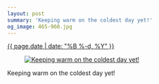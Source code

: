 ```yaml
---
layout: post
summary: 'Keeping warm on the coldest day yet!'
og_image: 465-960.jpg
---
```


<div class="post">
 <time>
  <a href="/465">
   {{ page.date | date: "%B %-d, %Y" }}
  </a>
 </time>
 <a href="/465">
  <figure data-taken="2/13/2016">
   <img alt="Keeping warm on the coldest day yet!" sizes="(min-width: 700px) 50vw, calc(100vw - 2rem)" src="{{ site.assets_url }}/465-480.jpg" srcset="{{ site.assets_url }}/465-960.jpg 960w, {{ site.assets_url }}/465-720.jpg 720w, {{ site.assets_url }}/465-480.jpg 480w, {{ site.assets_url }}/465-240.jpg 240w"/>
  </figure>
 </a>
 <span>
  Keeping warm on the coldest day yet!
 </span>
</div>
